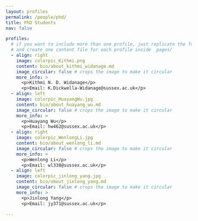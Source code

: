 ```yaml
---
layout: profiles
permalink: /people/phd/
title: PhD Students
nav: false

profiles:
  # if you want to include more than one profile, just replicate the following block
  # and create one content file for each profile inside _pages/
  - align: right
    image: colorpic_Kithmi.png
    content: bio/about_kithmi_widanage.md
    image_circular: false # crops the image to make it circular
    more_info: >
      <p>Kithmi N. D. Widanage</p>
      <p>Email: K.Dickwella-Widanage@sussex.ac.uk</p>
  - align: left
    image: colorpic_HuayangWu.jpg
    content: bio/about_huayang_wu.md
    image_circular: false # crops the image to make it circular
    more_info: >
      <p>Huayang Wu</p>
      <p>Email: hw462@sussex.ac.uk</p>
  - align: right
    image: colorpic_WenlongLi.jpg
    content: bio/about_wenlong_li.md
    image_circular: false # crops the image to make it circular
    more_info: >
      <p>Wenlong Li</p>
      <p>Email: wl338@sussex.ac.uk</p>
  - align: left
    image: colorpic_jinlong_yang.jpg
    content: bio/about_jinlong_yang.md
    image_circular: false # crops the image to make it circular
    more_info: >
      <p>Jinlong Yang</p>
      <p>Email: jy371@sussex.ac.uk</p>
      
---
```

